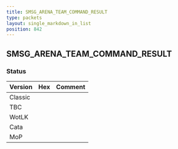 ```yaml
---
title: SMSG_ARENA_TEAM_COMMAND_RESULT
type: packets
layout: single_markdown_in_list
position: 842
---
```


## SMSG_ARENA_TEAM_COMMAND_RESULT

### Status

Version | Hex | Comment
---------- | ---------- | ---------- 
Classic |  |  
TBC |  |  
WotLK |  |  
Cata |  |  
MoP |  |  